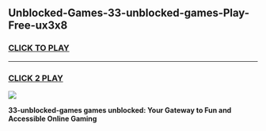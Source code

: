 
## Unblocked-Games-33-unblocked-games-Play-Free-ux3x8
<h3>
<a href="https://premium76.site?title=33-unblocked-games&ref=09A">CLICK TO PLAY</a></h3>
<hr>

<h3>
<a href="https://premium76.site?title=33-unblocked-games&ref=09A">CLICK 2 PLAY</a>
  
</h3>

<a href="https://premium76.site?title=33-unblocked-games&ref=09A"><img src="https://clearcache.store/games.png"></a>


**33-unblocked-games games unblocked: Your Gateway to Fun and Accessible Online Gaming**
